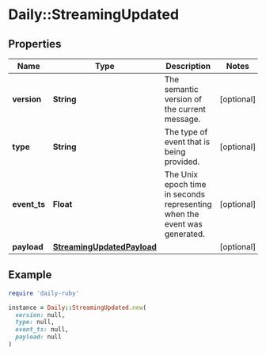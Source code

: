 # Daily::StreamingUpdated

## Properties

| Name | Type | Description | Notes |
| ---- | ---- | ----------- | ----- |
| **version** | **String** | The semantic version of the current message. | [optional] |
| **type** | **String** | The type of event that is being provided. | [optional] |
| **event_ts** | **Float** | The Unix epoch time in seconds representing when the event was generated. | [optional] |
| **payload** | [**StreamingUpdatedPayload**](StreamingUpdatedPayload.md) |  | [optional] |

## Example

```ruby
require 'daily-ruby'

instance = Daily::StreamingUpdated.new(
  version: null,
  type: null,
  event_ts: null,
  payload: null
)
```

